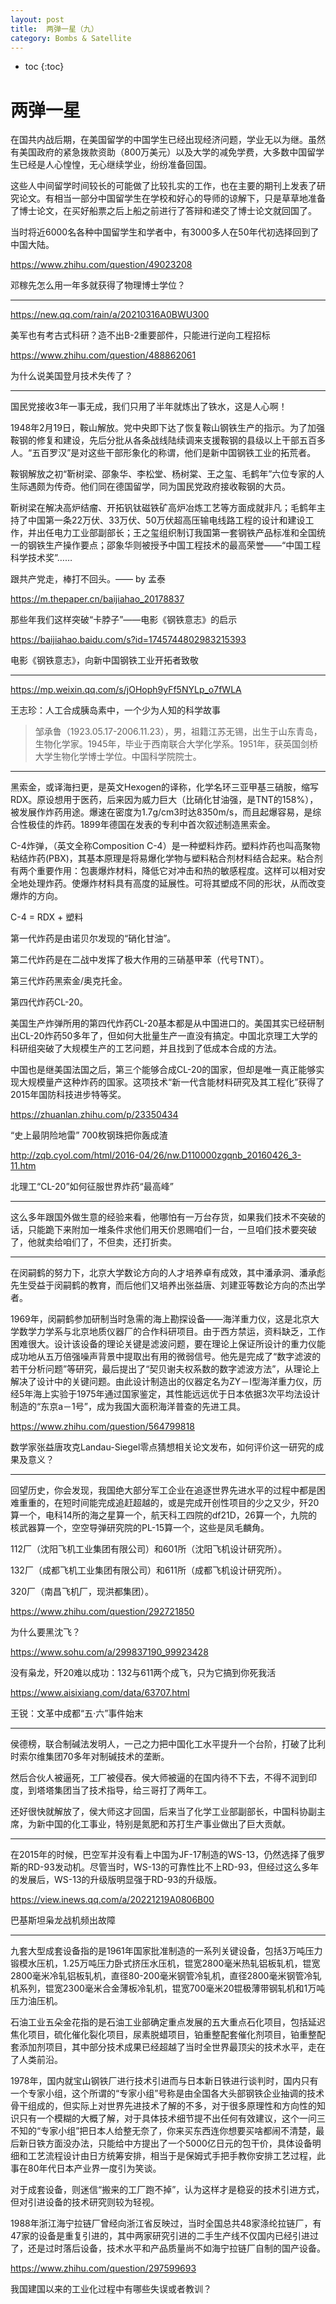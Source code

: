 ```yaml
---
layout: post
title:  两弹一星（九）
category: Bombs & Satellite 
---
```


* toc
{:toc}

# 两弹一星

在国共内战后期，在美国留学的中国学生已经出现经济问题，学业无以为继。虽然有美国政府的紧急拨款资助（800万美元）以及大学的减免学费，大多数中国留学生已经是人心惶惶，无心继续学业，纷纷准备回国。

这些人中间留学时间较长的可能做了比较扎实的工作，也在主要的期刊上发表了研究论文。有相当一部分中国留学生在学校和好心的导师的谅解下，只是草草地准备了博士论文，在买好船票之后上船之前进行了答辩和递交了博士论文就回国了。

当时将近6000名各种中国留学生和学者中，有3000多人在50年代初选择回到了中国大陆。

https://www.zhihu.com/question/49023208

邓稼先怎么用一年多就获得了物理博士学位？

---

https://new.qq.com/rain/a/20210316A0BWU300

美军也有考古式科研？造不出B-2重要部件，只能进行逆向工程招标

https://www.zhihu.com/question/488862061

为什么说美国登月技术失传了？

---

国民党接收3年一事无成，我们只用了半年就炼出了铁水，这是人心啊！

1948年2月19日，鞍山解放。党中央即下达了恢复鞍山钢铁生产的指示。为了加强鞍钢的修复和建设，先后分批从各条战线陆续调来支援鞍钢的县级以上干部五百多人。“五百罗汉”是对这些干部形象化的称谓，他们是新中国钢铁工业的拓荒者。

鞍钢解放之初“靳树梁、邵象华、李松堂、杨树棠、王之玺、毛鹤年”六位专家的人生际遇颇为传奇。他们同在德国留学，同为国民党政府接收鞍钢的大员。

靳树梁在解决高炉结瘤、开拓钒钛磁铁矿高炉冶炼工艺等方面成就非凡；毛鹤年主持了中国第一条22万伏、33万伏、50万伏超高压输电线路工程的设计和建设工作，并出任电力工业部副部长；王之玺组织制订我国第一套钢铁产品标准和全国统一的钢铁生产操作要点；邵象华则被授予中国工程技术的最高荣誉——“中国工程科学技术奖”……

跟共产党走，棒打不回头。—— by 孟泰

https://m.thepaper.cn/baijiahao_20178837

那些年我们这样突破“卡脖子”——电影《钢铁意志》的启示

https://baijiahao.baidu.com/s?id=1745744802983215393

电影《钢铁意志》，向新中国钢铁工业开拓者致敬

---

https://mp.weixin.qq.com/s/jOHoph9yFf5NYLp_o7fWLA

王志珍：人工合成胰岛素中，一个少为人知的科学故事

>邹承鲁（1923.05.17-2006.11.23），男，祖籍江苏无锡，出生于山东青岛，生物化学家。1945年，毕业于西南联合大学化学系。1951年，获英国剑桥大学生物化学博士学位。中国科学院院士。

---

黑索金，或译海扫更，是英文Hexogen的译称，化学名环三亚甲基三硝胺，缩写RDX。原设想用于医药，后来因为威力巨大（比硝化甘油强，是TNT的158%），被发展作炸药用途。爆速在密度为1.7g/cm3时达8350m/s，而且起爆容易，是综合性极佳的炸药。1899年德国在发表的专利中首次叙述制造黑索金。

C-4炸弹，（英文全称Composition C-4）是一种塑料炸药。塑料炸药也叫高聚物粘结炸药(PBX)，其基本原理是将易爆化学物与塑料粘合剂材料结合起来。粘合剂有两个重要作用：包裹爆炸材料，降低它对冲击和热的敏感程度。这样可以相对安全地处理炸药。使爆炸材料具有高度的延展性。可将其塑成不同的形状，从而改变爆炸的方向。

C-4 = RDX + 塑料

第一代炸药是由诺贝尔发现的“硝化甘油”。

第二代炸药是在二战中发挥了极大作用的三硝基甲苯（代号TNT）。

第三代炸药黑索金/奥克托金。

第四代炸药CL-20。

美国生产炸弹所用的第四代炸药CL-20基本都是从中国进口的。美国其实已经研制出CL-20炸药50多年了，但如何大批量生产一直没有搞定。中国北京理工大学的科研组突破了大规模生产的工艺问题，并且找到了低成本合成的方法。

中国也是继美国法国之后，第三个能够合成CL-20的国家，但却是唯一真正能够实现大规模量产这种炸药的国家。这项技术“新一代含能材料研究及其工程化”获得了2015年国防科技进步特等奖。

https://zhuanlan.zhihu.com/p/23350434

“史上最阴险地雷” 700枚钢珠把你轰成渣

http://zqb.cyol.com/html/2016-04/26/nw.D110000zgqnb_20160426_3-11.htm

北理工“CL-20”如何征服世界炸药“最高峰”

---

这么多年跟国外做生意的经验来看，他哪怕有一万台存货，如果我们技术不突破的话，只能跪下来附加一堆条件求他们用天价恩赐咱们一台，一旦咱们技术要突破了，他就卖给咱们了，不但卖，还打折卖。

---

在闵嗣鹤的努力下，北京大学数论方向的人才培养卓有成效，其中潘承洞、潘承彪先生受益于闵嗣鹤的教育，而后他们又培养出张益唐、刘建亚等数论方向的杰出学者。

1969年，闵嗣鹤参加研制当时急需的海上勘探设备——海洋重力仪，这是北京大学数学力学系与北京地质仪器厂的合作科研项目。由于西方禁运，资料缺乏，工作困难很大。设计该设备的理论关键是滤波问题，要在理论上保证所设计的重力仪能成功地从五万倍强噪声背景中提取出有用的微弱信号。他先是完成了“数字滤波的若干分析问题”等研究，最后提出了“契贝谢夫权系数的数字滤波方法”，从理论上解决了设计中的关键问题。由此设计制造出的仪器定名为ZY－I型海洋重力仪，历经5年海上实验于1975年通过国家鉴定，其性能远远优于日本依据3次平均法设计制造的“东京a－1号”，成为我国大面积海洋普查的先进工具。

https://www.zhihu.com/question/564799818

数学家张益唐攻克Landau-Siegel零点猜想相关论文发布，如何评价这一研究的成果及意义？

---

回望历史，你会发现，我国绝大部分军工企业在追逐世界先进水平的过程中都是困难重重的，在短时间能完成追赶超越的，或是完成开创性项目的少之又少，歼20算一个，电科14所的海之星算一个，航天科工四院的df21D，26算一个，九院的核武器算一个，空空导弹研究院的PL-15算一个，这些是凤毛麟角。

112厂（沈阳飞机工业集团有限公司）和601所（沈阳飞机设计研究所）。

132厂（成都飞机工业集团有限公司）和611所（成都飞机设计研究所）。

320厂（南昌飞机厂，现洪都集团）。

https://www.zhihu.com/question/292721850

为什么要黑沈飞？

https://www.sohu.com/a/299837190_99923428

没有枭龙，歼20难以成功：132与611两个成飞，只为它搞到你死我活 

https://www.aisixiang.com/data/63707.html

王锐：文革中成都“五·六”事件始末

---

侯德榜，联合制碱法发明人，一己之力把中国化工水平提升一个台阶，打破了比利时索尔维集团70多年对制碱技术的垄断。

然后合伙人被逼死，工厂被侵吞。侯大师被逼的在国内待不下去，不得不润到印度，到塔塔集团当了技术指导，给三哥打了两年工。

还好很快就解放了，侯大师这才回国，后来当了化学工业部副部长，中国科协副主席，为新中国的化工事业，特别是氮肥和苏打生产事业做出了巨大贡献。

---

在2015年的时候，巴空军并没有看上中国为JF-17制造的WS-13，仍然选择了俄罗斯的RD-93发动机。尽管当时，WS-13的可靠性比不上RD-93，但经过这么多年的发展后，WS-13的升级版明显强于RD-93的升级版。

https://view.inews.qq.com/a/20221219A0806B00

巴基斯坦枭龙战机频出故障

---

九套大型成套设备指的是1961年国家批准制造的一系列关键设备，包括3万吨压力锻模水压机，1.25万吨压力卧式挤压水压机，锟宽2800毫米热轧铝板轧机，锟宽2800毫米冷轧铝板轧机，直径80-200毫米钢管冷轧机，直径2800毫米钢管冷轧机系列，锟宽2300毫米合金薄板冷轧机，锟宽700毫米20锟极薄带钢轧机和1万吨压力油压机。

石油工业五朵金花指的是石油工业部确定重点发展的五大重点石化项目，包括延迟焦化项目，硫化催化裂化项目，尿素脱蜡项目，铂重整配套催化剂项目，铂重整配套添加剂项目，其中部分技术成果已经超越了当时全世界最顶尖的技术水平，走在了人类前沿。

1978年，国内就宝山钢铁厂进行技术引进而与日本新日铁进行谈判时，国内只有一个专家小组，这个所谓的“专家小组”号称是由全国各大头部钢铁企业抽调的技术骨干组成的，但实际上对世界先进技术了解的不多，对于很多原理性和方向性的知识只有一个模糊的大概了解，对于具体技术细节提不出任何有效建议，这个一问三不知的“专家小组”把日本人给整无奈了，你来买东西连你想要买啥都闹不清楚，最后新日铁方面没办法，只能给中方提出了一个5000亿日元的包干价，具体设备明细和工艺流程设计由日方统筹安排，相当于是保姆式手把手教你安排工艺过程，此事在80年代日本产业界一度引为笑谈。

对于成套设备，则迷信“搬来的工厂跑不掉”，认为这样才是稳妥的技术引进方式，但对引进设备的技术研究则较为轻视。

1988年浙江海宁拉链厂曾经向浙江省反映过，当时全国总共48家涤纶拉链厂，有47家的设备是重复引进的，其中两家研究引进的二手生产线不仅国内已经引进过了，还是过时落后设备，技术水平和产品质量尚不如海宁拉链厂自制的国产设备。

https://www.zhihu.com/question/297599693

我国建国以来的工业化过程中有哪些失误或者教训？
